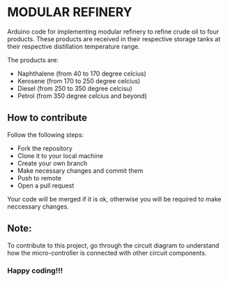 # MODULAR REFINERY

Arduino code for implementing modular refinery to refine crude oil to four
products. These products are received in their respective storage tanks at their
respective distillation temperature range.

The products are:

- Naphthalene (from 40 to 170 degree celcius)
- Kerosene (from 170 to 250 degree celcius)
- Diesel (from 250 to 350 degree celcisu)
- Petrol (from 350 degree celcius and beyond)

## How to contribute

Follow the following steps:

- Fork the repository
- Clone it to your local machine
- Create your own branch
- Make necessary changes and commit them
- Push to remote
- Open a pull request

Your code will be merged if it is ok, otherwise you will be required to make
neccessary changes.

## Note:

To contribute to this project, go through the circuit diagram to understand how
the micro-controller is connected with other circuit components.

### Happy coding!!!
